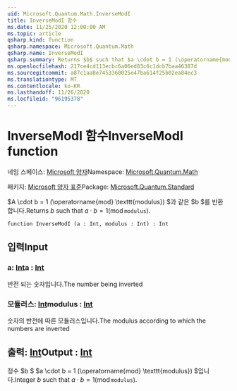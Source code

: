 ```yaml
---
uid: Microsoft.Quantum.Math.InverseModI
title: InverseModI 함수
ms.date: 11/25/2020 12:00:00 AM
ms.topic: article
qsharp.kind: function
qsharp.namespace: Microsoft.Quantum.Math
qsharp.name: InverseModI
qsharp.summary: Returns $b$ such that $a \cdot b = 1 (\operatorname{mod} \texttt{modulus})$.
ms.openlocfilehash: 217ce4cd113ecbc6a06ed83c6c1dcb7baa46387d
ms.sourcegitcommit: a87c1aa8e7453360025e47ba614f25b02ea84ec3
ms.translationtype: MT
ms.contentlocale: ko-KR
ms.lasthandoff: 11/26/2020
ms.locfileid: "96195378"
---
```

# <a name="inversemodi-function"></a><span data-ttu-id="da573-102">InverseModI 함수</span><span class="sxs-lookup"><span data-stu-id="da573-102">InverseModI function</span></span>

<span data-ttu-id="da573-103">네임 스페이스: [Microsoft 양자](xref:Microsoft.Quantum.Math)</span><span class="sxs-lookup"><span data-stu-id="da573-103">Namespace: [Microsoft.Quantum.Math](xref:Microsoft.Quantum.Math)</span></span>

<span data-ttu-id="da573-104">패키지: [Microsoft 양자 표준](https://nuget.org/packages/Microsoft.Quantum.Standard)</span><span class="sxs-lookup"><span data-stu-id="da573-104">Package: [Microsoft.Quantum.Standard](https://nuget.org/packages/Microsoft.Quantum.Standard)</span></span>


<span data-ttu-id="da573-105">$A \cdot b = 1 (\operatorname{mod} \texttt{modulus}) $과 같은 $b $를 반환 합니다.</span><span class="sxs-lookup"><span data-stu-id="da573-105">Returns $b$ such that $a \cdot b = 1 (\operatorname{mod} \texttt{modulus})$.</span></span>

```qsharp
function InverseModI (a : Int, modulus : Int) : Int
```


## <a name="input"></a><span data-ttu-id="da573-106">입력</span><span class="sxs-lookup"><span data-stu-id="da573-106">Input</span></span>

### <a name="a--int"></a><span data-ttu-id="da573-107">a: [Int](xref:microsoft.quantum.lang-ref.int)</span><span class="sxs-lookup"><span data-stu-id="da573-107">a : [Int](xref:microsoft.quantum.lang-ref.int)</span></span>

<span data-ttu-id="da573-108">반전 되는 숫자입니다.</span><span class="sxs-lookup"><span data-stu-id="da573-108">The number being inverted</span></span>


### <a name="modulus--int"></a><span data-ttu-id="da573-109">모듈러스: [Int](xref:microsoft.quantum.lang-ref.int)</span><span class="sxs-lookup"><span data-stu-id="da573-109">modulus : [Int](xref:microsoft.quantum.lang-ref.int)</span></span>

<span data-ttu-id="da573-110">숫자의 반전에 따른 모듈러스입니다.</span><span class="sxs-lookup"><span data-stu-id="da573-110">The modulus according to which the numbers are inverted</span></span>



## <a name="output--int"></a><span data-ttu-id="da573-111">출력: [Int](xref:microsoft.quantum.lang-ref.int)</span><span class="sxs-lookup"><span data-stu-id="da573-111">Output : [Int](xref:microsoft.quantum.lang-ref.int)</span></span>

<span data-ttu-id="da573-112">정수 $b $ $a \cdot b = 1 (\operatorname{mod} \texttt{modulus}) $입니다.</span><span class="sxs-lookup"><span data-stu-id="da573-112">Integer $b$ such that $a \cdot b = 1 (\operatorname{mod} \texttt{modulus})$.</span></span>